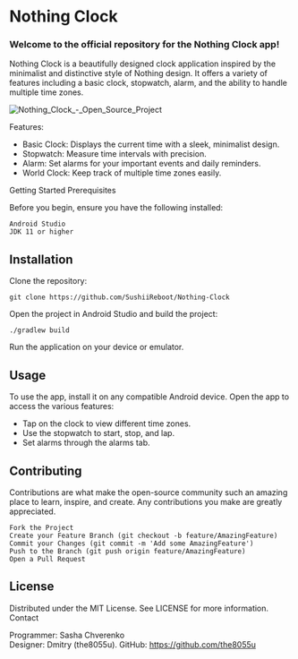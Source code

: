 # Nothing Clock

### Welcome to the official repository for the Nothing Clock app! <br />
Nothing Clock is a beautifully designed clock application inspired by the minimalist and distinctive style of Nothing design. It offers a variety of features including a basic clock, stopwatch, alarm, and the ability to handle multiple time zones.

![Nothing_Clock_-_Open_Source_Project](https://github.com/user-attachments/assets/8bb22142-30fd-4d0b-8ca7-28458238d862)

Features: 
- Basic Clock: Displays the current time with a sleek, minimalist design.
- Stopwatch: Measure time intervals with precision.
- Alarm: Set alarms for your important events and daily reminders.
- World Clock: Keep track of multiple time zones easily.

Getting Started
Prerequisites

Before you begin, ensure you have the following installed:

    Android Studio
    JDK 11 or higher

## Installation
Clone the repository:

    git clone https://github.com/SushiiReboot/Nothing-Clock

Open the project in Android Studio and build the project:

    ./gradlew build

Run the application on your device or emulator.

## Usage

To use the app, install it on any compatible Android device. Open the app to access the various features:

- Tap on the clock to view different time zones.
- Use the stopwatch to start, stop, and lap.
- Set alarms through the alarms tab.

## Contributing

Contributions are what make the open-source community such an amazing place to learn, inspire, and create. Any contributions you make are greatly appreciated.

    Fork the Project
    Create your Feature Branch (git checkout -b feature/AmazingFeature)
    Commit your Changes (git commit -m 'Add some AmazingFeature')
    Push to the Branch (git push origin feature/AmazingFeature)
    Open a Pull Request

## License

Distributed under the MIT License. See LICENSE for more information.
Contact

Programmer: Sasha Chverenko <br />
Designer: Dmitry (the8055u). GitHub: https://github.com/the8055u
